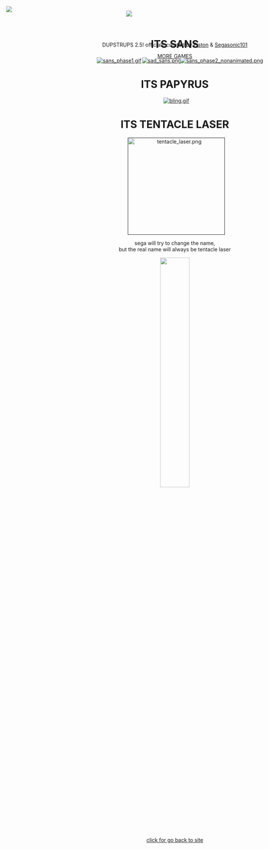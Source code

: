 <!DOCTYPE HTML>

<head>
	<title>DUPSTRUPS</title>
	<link rel="stylesheet", href="stylesheet.css">
	<link rel="icon" type="image" href="assets/icon.png">
	<meta charset="utf-8">
	<meta property="og:title" content="DUPSTRUPS officiale website" />
	<meta property="og:type" content="website" />
	<meta property="og:description" content="DUPSTRUPS was the original version of DUSTTRUST ''created'' by Sawsk. " />
	<meta property="og:image" content="assets/hi.png">
</head>
<body>
	<div class="navbaro">
		<div style="transform: translateY(13px);">
			<div>
				<center>
					<div class="absolutecenter" style="transform: translateX(-9.45em);">
						<div style="transform: translate(-23.3em,-0.85em);"><a href="" style="position: absolute;"><img src="assets/logobg.png" class="basedimg"></a></div>
						<div class="hoverhide"><a href="/main" style="position: absolute;"><img src="assets/logo.png" class="basedimg"></a></div>
						<div class="hovershow"><a href="/main" style="position: absolute;"><img src="assets/logohover.png" class="basedimg"></a></div>
					</div>
			</center>
			</div>
			<div style="transform: translateY(6em);">
				<center>
					<p>DUPSTRUPS 2.5! officiale created by 
						<a href="https://mista-piston.github.io/testsite/" class="redhover">Piston</a> 
						& 
						<a href="https://gamejolt.com/@SegaSoonic101" class="bluehover">Segasonic101</a>
						<br>
					</p>
					<div>
						<a href="https://gamejolt.com/@SegaSoonic101/games" class="yellowhover">MORE GAMES</a>
					</div>
				</center>
			</div>
		</div>
	</div>
	<center>
		<h1>ITS SANS</h1>
		<a href=""><img src="assets/gallery/sans_phase1.gif" alt="sans_phase1.gif" oncontextmenu="return false;" class="basedimg" style="transform: translateX(14px);"><img src="assets/gallery/sad_sans.png" alt="sad_sans.png" oncontextmenu="return false;" class="basedimg" style="transform: translateX(16px);"><img src="assets/gallery/sans_phase2_nonanimated.png" alt="sans_phase2_nonanimated.png" oncontextmenu="return false;" class="basedimg" style="transform: translateX(14px);"></a>
		<h1>ITS PAPYRUS</h1>
		<a href=""><img src="assets/gallery/bling.gif" alt="bling.gif" oncontextmenu="return false;" class="basedimg" style="transform: translateX(4px);"></a>
		<h1>ITS TENTACLE LASER</h1>
		<a href=""><img src="assets/gallery/tentacle_laser.png" alt="tentacle_laser.png" oncontextmenu="return false;" class="basedimg" style="transform: translateX(4px);width: 264px;"></a>
		<p>sega will try to change the name,<br> but the real name will always be tentacle laser</p>
		<center>
			<img src="assets/construct.png" style="margin-left: auto; margin-right: auto; width: 40%;" class="basedimg">
				<div>
					<a href="main" class="redhover"><p>click for go back to site</p></a>
				</div>
			</center>
		<div style="position: absolute; opacity: 0; width: 0px; height: 0px; transform: translateX(20em);">
			<audio src="assets/vine boom.mp3" controls autoplay style="position: absolute;">
				<p>If you are reading this, it is because your browser does not support the audio element.</p>
				<embed name="GoodEnough" src="assets/vine boom.mp3" loop="true" hidden="true" autostart="true">
			</audio>
	</center>
</body>
